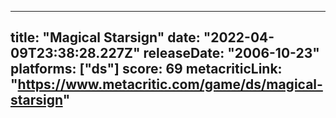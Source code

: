 
---
title: "Magical Starsign"
date: "2022-04-09T23:38:28.227Z"
releaseDate: "2006-10-23"
platforms: ["ds"]
score: 69
metacriticLink: "https://www.metacritic.com/game/ds/magical-starsign"
---
